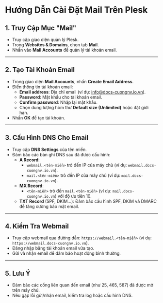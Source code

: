 
# Hướng Dẫn Cài Đặt Mail Trên Plesk

## 1. **Truy Cập Mục "Mail"**
- Truy cập giao diện quản lý Plesk.
- Trong **Websites & Domains**, chọn tab **Mail**.
- Nhấn vào **Mail Accounts** để quản lý tài khoản email.

---

## 2. **Tạo Tài Khoản Email**
- Trong giao diện **Mail Accounts**, nhấn **Create Email Address**.
- Điền thông tin tài khoản email:
  - **Email address**: Địa chỉ email (ví dụ: info@docs-cuongnv.io.vn).
  - **Password**: Mật khẩu cho tài khoản email.
  - **Confirm password**: Nhập lại mật khẩu.
  - Chọn dung lượng hòm thư **Default size (Unlimited)** hoặc đặt giới hạn.
- Nhấn **OK** để tạo tài khoản.

---

## 3. **Cấu Hình DNS Cho Email**
- Truy cập **DNS Settings** của tên miền.
- Đảm bảo các bản ghi DNS sau đã được cấu hình:
  - **A Record**:
    - `webmail.<tên-miền>` trỏ đến IP của máy chủ (ví dụ: `webmail.docs-cuongnv.io.vn`).
    - `mail.<tên-miền>` trỏ đến IP của máy chủ (ví dụ: `mail.docs-cuongnv.io.vn`).
  - **MX Record**:
    - `<tên-miền>` trỏ đến `mail.<tên-miền>` (ví dụ: `mail.docs-cuongnv.io.vn`) với độ ưu tiên 10.
  - **TXT Record** (SPF, DKIM...): Đảm bảo cấu hình SPF, DKIM và DMARC để tăng cường bảo mật email.

---

## 4. **Kiểm Tra Webmail**
- Truy cập webmail qua đường dẫn: `https://webmail.<tên-miền>` (ví dụ: `https://webmail.docs-cuongnv.io.vn`).
- Đăng nhập bằng tài khoản email vừa tạo.
- Gửi và nhận email để đảm bảo hoạt động bình thường.

---

## 5. **Lưu Ý**
- Đảm bảo các cổng liên quan đến email (như 25, 465, 587) đã được mở trên máy chủ.
- Nếu gặp lỗi gửi/nhận email, kiểm tra log hoặc cấu hình DNS.
